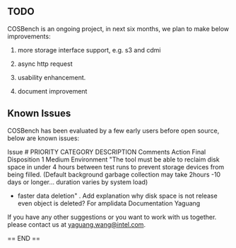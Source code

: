 TODO
----
COSBench is an ongoing project, in next six months, we plan to make below improvements:

1. more storage interface support, e.g. s3 and cdmi

2. async http request

3. usability enhancement.

4. document improvement


Known Issues
------------
COSBench has been evaluated by a few early users before open source, below are known issues:

Issue # PRIORITY	CATEGORY	DESCRIPTION	Comments	Action	Final Disposition
1	Medium	Environment	"The tool must be able to reclaim disk space in under 4 hours between test runs to prevent storage devices from being filled. (Default background garbage collection may take 2hours -10 days or longer… duration varies by system load)
- faster data deletion"	. Add explanation why disk space is not release even object is deleted? For amplidata	Documentation	Yaguang



 
If you have any other suggestions or you want to work with us together. please contact us at yaguang.wang@intel.com.


== END ==
